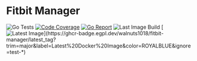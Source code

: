 # Fitbit Manager
![Go Tests](https://github.com/walnuts1018/fitbit-manager/actions/workflows/go-test.yaml/badge.svg)
[![Code Coverage](https://img.shields.io/codecov/c/github/walnuts1018/fitbit-manager/master.svg)](https://codecov.io/github/walnuts1018/fitbit-manager?branch=master)
[![Go Report](https://goreportcard.com/badge/github.com/walnuts1018/fitbit-manager)](https://goreportcard.com/report/github.com/walnuts1018/fitbit-manager)
![Last Image Build](https://github.com/walnuts1018/fitbit-manager/actions/workflows/docker-image.yaml/badge.svg)
[![Latest Image](https://ghcr-badge.egpl.dev/walnuts1018/fitbit-manager/latest_tag?trim=major&label=Latest%20Docker%20Image&color=ROYALBLUE&ignore=test-*)](https://ghcr-badge.egpl.dev/walnuts1018/fitbit-manager/latest_tag?trim=major&label=Latest%20Docker%20Image&color=ROYALBLUE&ignore=test-*)
